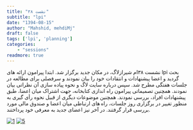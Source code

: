 ```yaml
---
title: "نشست ۳۸"
subtitle: "lpi"
date: "1394-08-15"
author: "Mahshid, mehdiMj"
draft: false
tags: ['lpi', 'planning']
categories:
    - "sessions"
readmore: true
---
```

نشست ۳۸ام شیرازلاگ، در مکان جدید برگزار شد. ابتدا پیرامون ارائه های lpi بحث گردید و اعضا پیشنهادات و انتقادات خود را بیان نمودند و سرفصلی برای مطالعه در جلسات هفتگی مطرح شد. سپس درباره سایت لاگ و نحوه پیاده سازی آن نظراتی بیان نمودند. همچنین تصمیماتی پیرامون راه اندازی کتابخانه، جهت اشتراک میان اعضا، طبق پیشنهادات افراد، بررسی نمودند. همچنین موضوعات دیگری از قبیل نحوه رأی گیری به منظور تغییر در برگزاری روز جلسات، راه های ارتباطی میان اعضا و صندوق مالی مورد بررسی قرار گرفتند. در آخر نیز اعضای جدید به معرفی خود پرداختند.

[![1](/img/95b7a94e-fdbb-11e6-86dd-a088b4d860141488289279.39326.jpeg)](/img/95b7a94e-fdbb-11e6-86dd-a088b4d860141488289279.39326.jpeg)
[![5](/img/95b7acd2-fdbb-11e6-86dd-a088b4d860141488289279.3933284.jpeg)](/img/95b7acd2-fdbb-11e6-86dd-a088b4d860141488289279.3933284.jpeg)
